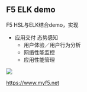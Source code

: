 ## F5 ELK demo 

F5 HSL与ELK结合demo，实现

* 应用交付  态势感知
  * 用户体验／用户行为分析
  * 网络性能监控
  * 应用性能管理

<img src="https://raw.githubusercontent.com/myf5/f5-elk-demo/master/Screenshot-2017-11-29%20F5_Request_Logging%20-%20Kibana(1).png">

https://www.myf5.net


